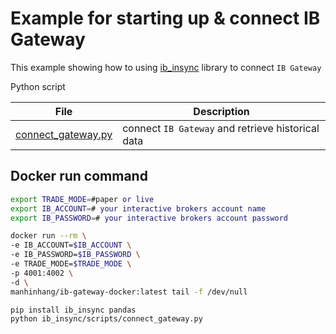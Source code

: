 # Example for starting up & connect IB Gateway

This example showing how to using [ib_insync](https://github.com/erdewit/ib_insync) library to connect `IB Gateway` 

Python script

| File | Description |
| - | - |
| [connect_gateway.py](scripts/connect_gateway.py) | connect `IB Gateway` and retrieve historical data |

## Docker run command
```bash
export TRADE_MODE=#paper or live
export IB_ACCOUNT=# your interactive brokers account name
export IB_PASSWORD=# your interactive brokers account password

docker run --rm \
-e IB_ACCOUNT=$IB_ACCOUNT \
-e IB_PASSWORD=$IB_PASSWORD \
-e TRADE_MODE=$TRADE_MODE \
-p 4001:4002 \
-d \
manhinhang/ib-gateway-docker:latest tail -f /dev/null

pip install ib_insync pandas
python ib_insync/scripts/connect_gateway.py
```